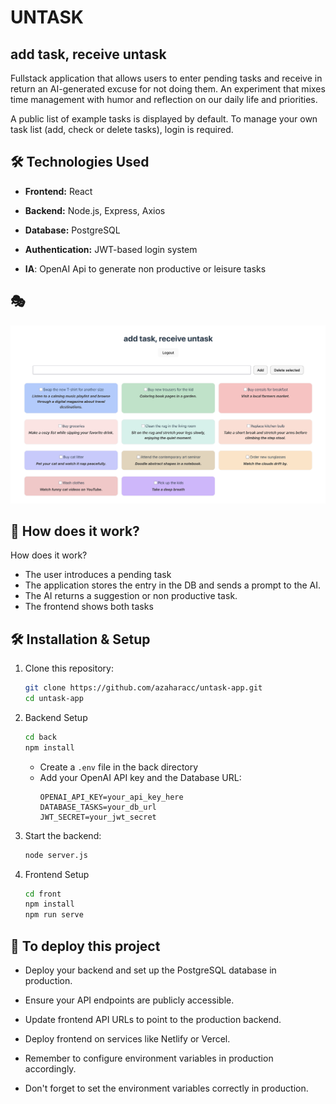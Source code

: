 # UNTASK

## add task, receive untask

Fullstack application that allows users to enter pending tasks and receive in return an AI-generated excuse for not doing them. An experiment that mixes time management with humor and reflection on our daily life and priorities.

A public list of example tasks is displayed by default. To manage your own task list (add, check or delete tasks), login is required.

## 🛠️ Technologies Used

- **Frontend:** React

- **Backend:** Node.js, Express, Axios

- **Database:** PostgreSQL

- **Authentication:** JWT-based login system

- **IA**: OpenAI Api to generate non productive or leisure tasks


## 🎭 
![screenshot](screenshot.png)

## 🚀 How does it work?

How does it work?
- The user introduces a pending task
- The application stores the entry in the DB and sends a prompt to the AI.
- The AI returns a suggestion or non productive task.
- The frontend shows both tasks


## 🛠 Installation & Setup

1. Clone this repository:
   ```sh
   git clone https://github.com/azaharacc/untask-app.git
   cd untask-app
   ```
2. Backend Setup
   ```sh
   cd back
   npm install
   ```

   - Create a `.env` file in the back directory
   - Add your OpenAI API key and the Database URL:
     ```
     OPENAI_API_KEY=your_api_key_here
     DATABASE_TASKS=your_db_url
     JWT_SECRET=your_jwt_secret
     ```

4. Start the backend:
   ```sh
   node server.js
   ```
5. Frontend Setup
   ```sh
   cd front
   npm install
   npm run serve
   ```

## 🎉 To deploy this project

- Deploy your backend and set up the PostgreSQL database in production.

- Ensure your API endpoints are publicly accessible.

- Update frontend API URLs to point to the production backend.

- Deploy frontend on services like Netlify or Vercel.

- Remember to configure environment variables in production accordingly.

- Don't forget to set the environment variables correctly in production.

